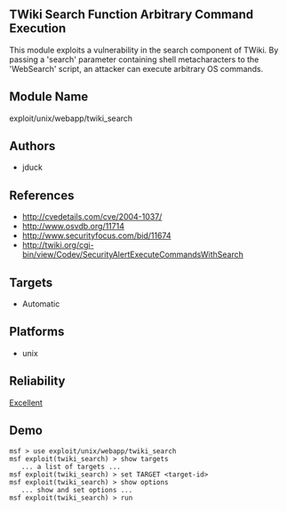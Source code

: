 ## TWiki Search Function Arbitrary Command Execution

This module exploits a vulnerability in the search component 
of TWiki. By passing a 'search' parameter containing shell 
metacharacters to the 'WebSearch' script, an attacker can 
execute arbitrary OS commands.


## Module Name
exploit/unix/webapp/twiki_search

## Authors
* jduck


## References
* http://cvedetails.com/cve/2004-1037/
* http://www.osvdb.org/11714
* http://www.securityfocus.com/bid/11674
* http://twiki.org/cgi-bin/view/Codev/SecurityAlertExecuteCommandsWithSearch



## Targets
* Automatic


## Platforms
* unix

## Reliability
[Excellent](https://github.com/rapid7/metasploit-framework/wiki/Exploit-Ranking)

## Demo

```
msf > use exploit/unix/webapp/twiki_search
msf exploit(twiki_search) > show targets
   ... a list of targets ...
msf exploit(twiki_search) > set TARGET <target-id>
msf exploit(twiki_search) > show options
   ... show and set options ...
msf exploit(twiki_search) > run
```
    
    